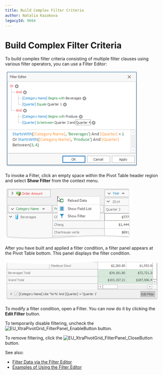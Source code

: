 ```yaml
---
title: Build Complex Filter Criteria
author: Natalia Kazakova
legacyId: 9664
---
```

# Build Complex Filter Criteria
To build complex filter criteria consisting of multiple filter clauses using various filter operators, you can use a Filter Editor:

![EU_XtraPivotGrid_PreFilter](../../../../images/img7617.png)

To invoke a Filter, click an empty space within the Pivot Table header region and select **Show Filter** from the context menu.

![EU_XtraPivotGrid_ShowFieldListMenu](../../../../images/img7594.png)

After you have built and applied a filter condition, a filter panel appears at the Pivot Table bottom. This panel displays the filter condition.

![pivotgrid_PrefilterPanel](../../../../images/img13154.png)

To modify a filter condition, open a Filter. You can now do it by clicking the **Edit Filter** button.

To temporarily disable filtering, uncheck the ![EU_XtraPivotGrid_FilterPanel_EnableButton](../../../../images/img7619.png) button.

To remove filtering, click the ![EU_XtraPivotGrid_FilterPanel_CloseButton](../../../../images/img7620.png) button.

See also:
* [Filter Data via the Filter Editor](../../../filter-editor/filter-data-via-the-filter-editor.md) 
*  [Examples of Using the Filter Editor](../../../filter-editor/examples-of-using-the-filter-editor.md)